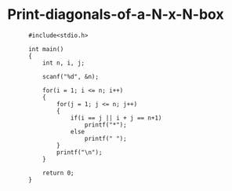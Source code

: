 # Print-diagonals-of-a-N-x-N-box

          #include<stdio.h>

          int main()
          {
              int n, i, j;

              scanf("%d", &n);
              
              for(i = 1; i <= n; i++)
              {
                  for(j = 1; j <= n; j++)
                  {   
                      if(i == j || i + j == n+1)
                          printf("*");
                      else
                          printf(" "); 
                  }   
                  printf("\n");
              }

              return 0;
          }
